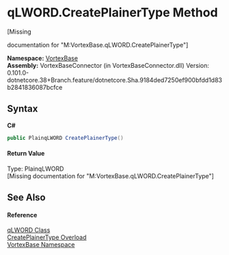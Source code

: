# qLWORD.CreatePlainerType Method 
 

\[Missing <summary> documentation for "M:VortexBase.qLWORD.CreatePlainerType"\]

**Namespace:**&nbsp;<a href="N_VortexBase.md">VortexBase</a><br />**Assembly:**&nbsp;VortexBaseConnector (in VortexBaseConnector.dll) Version: 0.101.0-dotnetcore.38+Branch.feature/dotnetcore.Sha.9184ded7250ef900bfdd1d83b2841836087bcfce

## Syntax

**C#**<br />
``` C#
public PlainqLWORD CreatePlainerType()
```


#### Return Value
Type: PlainqLWORD<br />\[Missing <returns> documentation for "M:VortexBase.qLWORD.CreatePlainerType"\]

## See Also


#### Reference
<a href="T_VortexBase_qLWORD.md">qLWORD Class</a><br /><a href="Overload_VortexBase_qLWORD_CreatePlainerType.md">CreatePlainerType Overload</a><br /><a href="N_VortexBase.md">VortexBase Namespace</a><br />